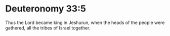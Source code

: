 # Deuteronomy 33:5

Thus the Lord became king in Jeshurun, when the heads of the people were gathered, all the tribes of Israel together.
